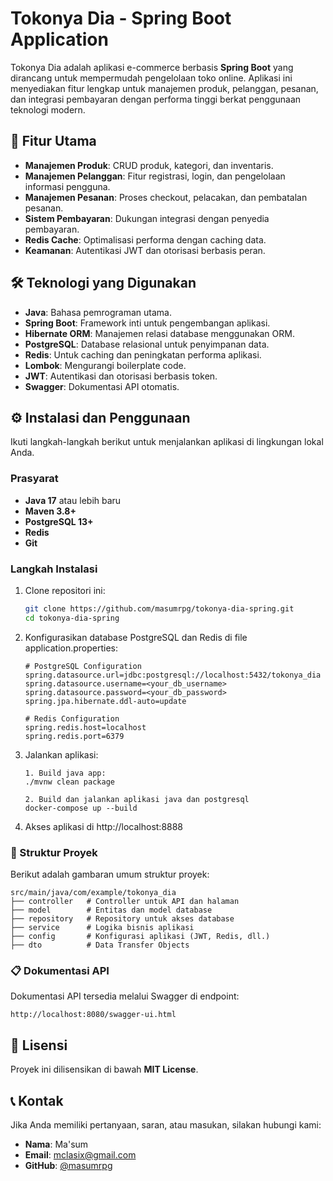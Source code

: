 # Tokonya Dia - Spring Boot Application

Tokonya Dia adalah aplikasi e-commerce berbasis **Spring Boot** yang dirancang untuk mempermudah pengelolaan toko
online. Aplikasi ini menyediakan fitur lengkap untuk manajemen produk, pelanggan, pesanan, dan integrasi pembayaran
dengan performa tinggi berkat penggunaan teknologi modern.

## 🎯 Fitur Utama

- **Manajemen Produk**: CRUD produk, kategori, dan inventaris.
- **Manajemen Pelanggan**: Fitur registrasi, login, dan pengelolaan informasi pengguna.
- **Manajemen Pesanan**: Proses checkout, pelacakan, dan pembatalan pesanan.
- **Sistem Pembayaran**: Dukungan integrasi dengan penyedia pembayaran.
- **Redis Cache**: Optimalisasi performa dengan caching data.
- **Keamanan**: Autentikasi JWT dan otorisasi berbasis peran.

## 🛠️ Teknologi yang Digunakan

- **Java**: Bahasa pemrograman utama.
- **Spring Boot**: Framework inti untuk pengembangan aplikasi.
- **Hibernate ORM**: Manajemen relasi database menggunakan ORM.
- **PostgreSQL**: Database relasional untuk penyimpanan data.
- **Redis**: Untuk caching dan peningkatan performa aplikasi.
- **Lombok**: Mengurangi boilerplate code.
- **JWT**: Autentikasi dan otorisasi berbasis token.
- **Swagger**: Dokumentasi API otomatis.

## ⚙️ Instalasi dan Penggunaan

Ikuti langkah-langkah berikut untuk menjalankan aplikasi di lingkungan lokal Anda.

### Prasyarat

- **Java 17** atau lebih baru
- **Maven 3.8+**
- **PostgreSQL 13+**
- **Redis**
- **Git**

### Langkah Instalasi

1. Clone repositori ini:
   ```bash
   git clone https://github.com/masumrpg/tokonya-dia-spring.git
   cd tokonya-dia-spring
   ```

2. Konfigurasikan database PostgreSQL dan Redis di file application.properties:
   ```properties
   # PostgreSQL Configuration
   spring.datasource.url=jdbc:postgresql://localhost:5432/tokonya_dia
   spring.datasource.username=<your_db_username>
   spring.datasource.password=<your_db_password>
   spring.jpa.hibernate.ddl-auto=update
   
   # Redis Configuration
   spring.redis.host=localhost
   spring.redis.port=6379
   ```

3. Jalankan aplikasi:
   ```shell
   1. Build java app:
   ./mvnw clean package
   
   2. Build dan jalankan aplikasi java dan postgresql
   docker-compose up --build
   ```

4. Akses aplikasi di http://localhost:8888

### 📂 Struktur Proyek

Berikut adalah gambaran umum struktur proyek:

```shell
src/main/java/com/example/tokonya_dia
├── controller   # Controller untuk API dan halaman
├── model        # Entitas dan model database
├── repository   # Repository untuk akses database
├── service      # Logika bisnis aplikasi
├── config       # Konfigurasi aplikasi (JWT, Redis, dll.)
├── dto          # Data Transfer Objects
```

### 📋 Dokumentasi API

Dokumentasi API tersedia melalui Swagger di endpoint:

```shell
http://localhost:8080/swagger-ui.html
```

## 📜 Lisensi

Proyek ini dilisensikan di bawah **MIT License**.

## 📞 Kontak

Jika Anda memiliki pertanyaan, saran, atau masukan, silakan hubungi kami:

- **Nama**: Ma'sum
- **Email**: [mclasix@gmail.com](mailto:mclasix@gmail.com)
- **GitHub**: [@masumrpg](https://github.com/masumrpg)

